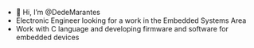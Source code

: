 - 👋 Hi, I’m @DedeMarantes
- Electronic Engineer looking for a work in the Embedded Systems Area
- Work with C language and developing firmware and software for embedded devices

<!---
DedeMarantes/DedeMarantes is a ✨ special ✨ repository because its `README.md` (this file) appears on your GitHub profile.
You can click the Preview link to take a look at your changes.
--->

